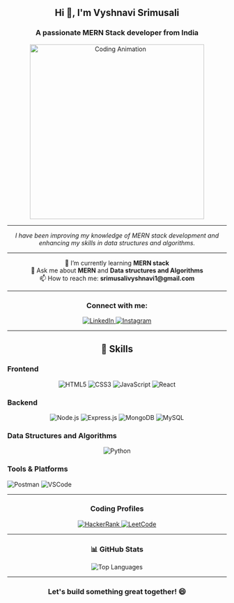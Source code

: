 <h2 align="center">Hi 👋, I'm Vyshnavi Srimusali</h2>
<h3 align="center">A passionate MERN Stack developer from India</h3>
<p align="center">
  <img src="https://user-images.githubusercontent.com/74038190/241765453-85cb9521-97c0-4a65-9358-7db8099fac7f.gif" alt="Coding Animation" width="400" />
</p>

---

<p align="center">
  <em>I have been improving my knowledge of MERN stack development and enhancing my skills in data structures and algorithms.</em>
</p>

---


<p align="center"> 
  🌱 I’m currently learning <strong>MERN stack</strong> <br>
  💬 Ask me about <strong>MERN</strong> and <strong>Data structures and Algorithms</strong> <br>
  📫 How to reach me: <strong>srimusalivyshnavi1@gmail.com</strong>
</p>

---

<h3 align="center">Connect with me:</h3>
<p align="center">
  <a href="https://linkedin.com/in/vyshnaviyadav/" target="_blank">
    <img src="https://img.shields.io/badge/LinkedIn-%230077B5.svg?style=for-the-badge&logo=linkedin&logoColor=white" alt="LinkedIn" />
  </a>
  <a href="https://instagram.com/vyshnavi___7" target="_blank">
    <img src="https://img.shields.io/badge/Instagram-%23E4405F.svg?style=for-the-badge&logo=instagram&logoColor=white" alt="Instagram" />
  </a>
</p>

---

<h2 align="center">🚀 Skills</h2>

<h3>Frontend</h3> 
<p align="center">
  <img src="https://img.shields.io/badge/-HTML5-E34F26?style=for-the-badge&logo=html5&logoColor=ffffff" alt="HTML5" />
  <img src="https://img.shields.io/badge/-CSS3-1572B6?style=for-the-badge&logo=css3&logoColor=ffffff" alt="CSS3" />
  <img src="https://img.shields.io/badge/-JavaScript-F7DF1E?style=for-the-badge&logo=javascript&logoColor=000000" alt="JavaScript" />
  <img src="https://img.shields.io/badge/-React-61DAFB?style=for-the-badge&logo=react&logoColor=000000" alt="React" />
</p>


<h3>Backend</h3> 
<p align="center">
  <img src="https://img.shields.io/badge/-Node.js-339933?style=for-the-badge&logo=node.js&logoColor=ffffff" alt="Node.js" />
  <img src="https://img.shields.io/badge/-Express.js-000000?style=for-the-badge&logo=express&logoColor=ffffff" alt="Express.js" />
  <img src="https://img.shields.io/badge/-MongoDB-47A248?style=for-the-badge&logo=mongodb&logoColor=ffffff" alt="MongoDB" />
  <img src="https://img.shields.io/badge/-MySQL-4479A1?style=for-the-badge&logo=mysql&logoColor=ffffff" alt="MySQL" />
</p>
<h3>Data Structures and Algorithms</h3> 
<p align="center">
  <img src="https://img.shields.io/badge/-Python-3776AB?style=for-the-badge&logo=python&logoColor=ffffff" alt="Python" />
</p>

<h3>Tools & Platforms</h3> 

<p align="center>
  <img src="https://img.shields.io/badge/-GitHub-181717?style=for-the-badge&logo=github" alt="GitHub" />
  <img src="https://img.shields.io/badge/-Postman-FF6C37?style=for-the-badge&logo=postman&logoColor=white" alt="Postman" />
  <img src="https://img.shields.io/badge/-VS_Code-007ACC?style=for-the-badge&logo=visual-studio-code&logoColor=white" alt="VSCode" />
</p>

---

<h3 align="center">Coding Profiles</h3>

<p align="center">
  <a href="https://www.hackerrank.com/vyshnavivarshi11" target="_blank">
    <img src="https://img.shields.io/badge/-HackerRank-2EC866?style=for-the-badge&logo=hackerrank&logoColor=white" alt="HackerRank" />
  </a>
  <a href="https://www.leetcode.com/vyshnavi_varshi-123" target="_blank">
    <img src="https://img.shields.io/badge/-LeetCode-FFA116?style=for-the-badge&logo=leetcode&logoColor=white" alt="LeetCode" />
  </a>
</p>

---
<h3 align="center">📊 GitHub Stats</h3>

<p align="center">
  <img src="https://github-readme-stats.vercel.app/api/top-langs?username=srimusalivyshnavi&show_icons=true&locale=en&layout=compact" alt="Top Languages" />
</p>

---

<h3 align="center">Let's build something great together! 😄</h3>
